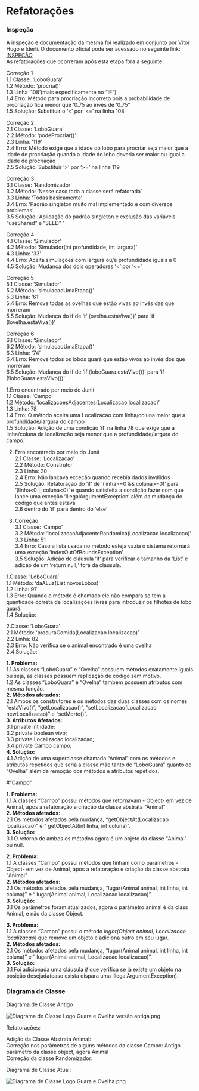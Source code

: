 # Refatorações #
### Inspeção ###
A inspeção e documentação da mesma foi realizado em conjunto por Vitor Hugo e Iderli. O documento oficial pode ser acessado no seguinte link: [INSPEÇÂO](https://bitbucket.org/rpiv_grupo4/rpiv_grupo4/wiki/Inspe%C3%A7%C3%A3o)  
As refatorações que ocorreram após esta etapa fora a seguinte:  



Correção 1    
1.1 Classe: ‘LoboGuara’  
1.2 Método: ‘procria()’  
1.3 Linha ‘108’(mais especificamente no “IF”)  
1.4 Erro: Método para procriação incorreto pois a probabilidade de procriação fica menor que ‘0.75 ao invés de ‘0.75’’  
1.5 Solução: Substituir o ‘<’ por ‘<=’ na linha 108   

Correção 2     
2.1 Classe: ‘LoboGuara’  
2.2 Método: ‘podeProcriar()’   
2.3 Linha: ‘119’  
2.4 Erro: Método exige que a idade do lobo para procriar seja maior que a idade de procriação quando a idade do lobo  deveria ser maior ou igual a idade de procriação  
2.5 Solução: Substituir ‘>’ por ‘>=’ na linha 119   

Correção 3      
3.1 Classe: ‘Randomizador’  
3.2 Método: ‘Nesse caso toda a classe será refatorada’  
3.3 Linha: ‘Todas basicamente’  
3.4 Erro: ‘Padrão singleton muito mal implementado e com diversos problemas’  
3.5 Solução: ‘Aplicação do padrão singleton e exclusão das variáveis “useShared” e “SEED” ’  

Correção 4  
4.1 Classe: ‘Simulador’  
4.2 Método: ‘Simulador(int profundidade, int largura)’  
4.3 Linha: ‘33’  
4.4 Erro: Aceita simulações com largura ou/e profundidade iguais a 0  
4.5 Solução: Mudança dos dois operadores ‘<’ por ‘<=’  

Correção 5  
5.1 Classe: ‘Simulador’  
5.2 Método: ‘simulacaoUmaEtapa()’  
5.3 Linha: ‘61’  
5.4 Erro: Remove todas as ovelhas que estão vivas ao invés das que morreram  
5.5 Solução: Mudança do if de ‘if (ovelha.estaViva())’ para ‘if (!ovelha.estaViva())’  

Correção 6     
6.1 Classe: ‘Simulador’  
6.2 Método: ‘simulacaoUmaEtapa()’  
6.3 Linha: ‘74’  
6.4 Erro: Remove todos os lobos guará que estão vivos ao invés dos que morreram  
6.5 Solução: Mudança do if de ‘if (loboGuara.estaVivo())’ para ‘if (!loboGuara.estaVivo())’  


1.Erro encontrado por meio do Junit  
1.1 Classe: ‘Campo’  
1.2 Método: ‘localizacoesAdjacentes(Localizacao localizacao)’  
1.3 Linha: 78  
1.4 Erro: O método aceita uma Localizacao com linha/coluna maior que a profundidade/largura do campo  
1.5 Solução: Adição de uma condição ‘if’ na linha 78 que exige que a linha/coluna da localização seja menor que a profundidade/largura do campo.  




2. Erro encontrado por meio do Junit  
2.1 Classe: ‘Localizacao’  
2.2 Método: Construtor  
2.3 Linha: 20  
2.4 Erro: Não lançava exceção quando recebia dados inválidos  
2.5 Solução: Refatoração do ‘if’ de ‘(linha>=0 && coluna>=0)’ para ‘(linha<0 || coluna<0)’ e quando satisfeita a condição fazer com que lance uma exceção ‘IllegalArgumentException’ além da mudança do código que antes estava   
2.6 dentro do ‘if’ para dentro do ‘else’   


3. Correção   
3.1 Classe: ‘Campo’  
3.2 Método: ‘localizacaoAdjacenteRandomica(Localizacao localizacao)’  
3.3 Linha: 51  
3.4 Erro: Caso a lista usada no método esteja vazia o sistema retornará uma exceção ‘IndexOutOfBoundsException’  
3.5 Solução: Adição de cláusula ‘if’ para verificar o tamanho da ‘List’ e adição de um ‘return null;’ fora da  cláusula.  

1.Classe: ‘LoboGuara’  
1.1 Método: ‘daALuz(List<LoboGuara> novosLobos)’  
1.2 Linha: 97  
1.3 Erro: Quando o método é chamado ele não compara se tem a quantidade correta de localizações livres para 
introduzir os filhotes de lobo guará.  
1.4 Solução:  



2.Classe: ‘LoboGuara’  
2.1 Método: ‘procuraComida(Localizacao localizacao)’  
2.2 Linha: 82  
2.3 Erro:  Não verifica se o animal encontrado é uma ovelha  
2.4 Solução:



**1. Problema:**   
1.1 As classes “LoboGuara” e “Ovelha” possuem métodos exatamente iguais ou seja, as classes possuem replicação de código sem motivo.  
1.2 As classes “LoboGuara” e “Ovelha” também possuem atributos com mesma função.  
**2. Métodos afetados:**  
2.1 Ambos os construtores e os métodos das duas classes com os nomes “estaVivo()”, “getLocalizacao()”, “setLocalizacao(Localizacao newLocalizacao)” e “setMorte()”.  
**3. Atributos Afetados:**  
3.1 private int idade;  
3.2 private boolean vivo;  
3.3 private Localizacao localizacao;  
3.4 private Campo campo;  
**4. Solução:**  
4.1 Adição de uma superclasse chamada “Animal” com os métodos e atributos repetidos que seria a classe mãe tanto de “LoboGuara” quanto de “Ovelha” além da remoção dos métodos e atributos repetidos.  
  
#“Campo”  

**1. Problema:**   
1.1 A classes “Campo” possui métodos que retornavam  - Object- em vez de Animal, apos a refatoração e criação da classe abstrata "Animal"  
**2. Métodos afetados:**  
2.1 Os métodos afetados pela mudança, “getObjectAt(Localizacao localizacao)” e “ getObjectAt(int linha, int coluna)”.  
**3. Solução:**  
3.1 O retorno de ambos os métodos agora é um objeto da classe "Animal" ou null.    

**2. Problema:**   
1.1 A classes “Campo” possui métodos que tinham como parâmetros - Object- em vez de Animal, apos a refatoração e criação da classe abstrata "Animal"  
**2. Métodos afetados:**  
2.1 Os métodos afetados pela mudança, “lugar(Animal animal, int linha, int coluna)” e “ lugar(Animal animal, Localizacao localizacao)”.  
**3. Solução:**  
3.1 Os parâmetros foram atualizados, agora o parâmetro animal é da class Animal, e não da classe Object.

**3. Problema:**   
1.1 A classes “Campo” possui o método *lugar(Object animal, Localizacao localizacao)* que remove um objeto e adiciona outro em seu lugar.  
**2. Métodos afetados:**  
2.1 Os métodos afetados pela mudança, “lugar(Animal animal, int linha, int coluna)” e “ lugar(Animal animal, Localizacao localizacao)”.  
**3. Solução:**  
3.1 Foi adicionada uma cláusula *if* que verifica se já existe um objeto na posição desejada(caso exista dispara uma IllegalArgumentException).


  
  
  
### Diagrama de Classe
Diagrama de Classe Antigo

![Diagrama de Classe Logo Guara e Ovelha versão antiga.png](https://bitbucket.org/repo/z8947B5/images/1703861044-Diagrama%20de%20Classe%20Logo%20Guara%20e%20Ovelha%20vers%C3%A3o%20antiga.png)  
  
Refatorações:  


Adição da Classe Abstrata Animal:  
Correção nos parâmetros de alguns métodos da classe Campo: Antigo parâmetro  da classe object, agora Animal  
Correção da classe Randomizador:  
  
Diagrama de Classe Atual:


![Diagrama de Classe Logo Guara e Ovelha.png](https://bitbucket.org/repo/z8947B5/images/626485898-Diagrama%20de%20Classe%20Logo%20Guara%20e%20Ovelha.png)
